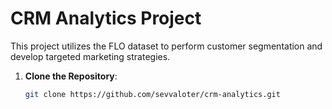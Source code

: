 # CRM Analytics Project

This project utilizes the FLO dataset to perform customer segmentation and develop targeted marketing strategies.


1. **Clone the Repository**:
   ```bash
   git clone https://github.com/sevvaloter/crm-analytics.git

